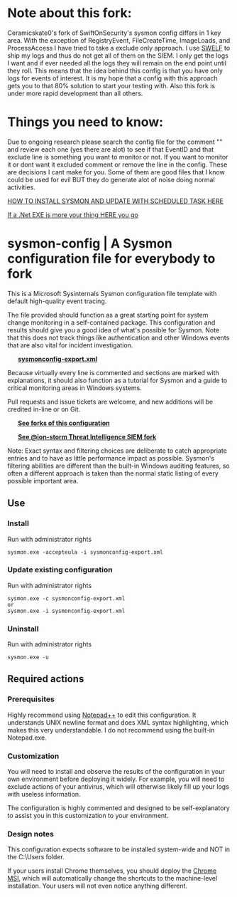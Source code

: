 # Note about this fork:
Ceramicskate0's fork of SwiftOnSecurity's sysmon config differs in 1 key area. With the exception of RegistryEvent, FileCreateTime, ImageLoads, and ProcessAccess I have tried to take a exclude only approach. I use [SWELF](https://github.com/ceramicskate0/SWELF) to ship my logs and thus do not get all of them on the SIEM. I only get the logs I want and if ever needed all the logs they will remain on the end point until they roll. This means that the idea behind this config is that you have only logs for events of interest. It is my hope that a config with this approach gets you to that 80% solution to start your testing with. Also this fork is under more rapid development than all others.

# Things you need to know:
Due to ongoing research please search the config file for the comment "<!-- Could miss things if you leave this uncommented, but it also reduces noise-->" and review each one (yes there are alot) to see if that EventID and that exclude line is something you want to monitor or not. If you want to monitor it or dont want it excluded comment or remove the line in the config. These are decisions I cant make for you. Some of them are good files that I know could be used for evil BUT they do generate alot of noise doing normal activities. 

[HOW TO INSTALL SYSMON AND UPDATE WITH SCHEDULED TASK HERE](https://github.com/ceramicskate0/Scripts/tree/master/WindowsBatch)

[If a .Net EXE is more your thing HERE you go](https://github.com/ceramicskate0/AutoUpdateSysmonEXE)

# sysmon-config | A Sysmon configuration file for everybody to fork #

This is a Microsoft Sysinternals Sysmon configuration file template with default high-quality event tracing.

The file provided should function as a great starting point for system change monitoring in a self-contained package. This configuration and results should give you a good idea of what's possible for Sysmon. Note that this does not track things like authentication and other Windows events that are also vital for incident investigation.

&nbsp;&nbsp;&nbsp;&nbsp;&nbsp;&nbsp;**[sysmonconfig-export.xml](https://github.com/SwiftOnSecurity/sysmon-config/blob/master/sysmonconfig-export.xml)**

Because virtually every line is commented and sections are marked with explanations, it should also function as a tutorial for Sysmon and a guide to critical monitoring areas in Windows systems.

Pull requests and issue tickets are welcome, and new additions will be credited in-line or on Git.

&nbsp;&nbsp;&nbsp;&nbsp;&nbsp;&nbsp;**[See forks of this configuration](https://github.com/SwiftOnSecurity/sysmon-config/network)**

&nbsp;&nbsp;&nbsp;&nbsp;&nbsp;&nbsp;**[See @ion-storm Threat Intelligence SIEM fork](https://github.com/ion-storm/sysmon-config)**

Note: Exact syntax and filtering choices are deliberate to catch appropriate entries and to have as little performance impact as possible. Sysmon's filtering abilities are different than the built-in Windows auditing features, so often a different approach is taken than the normal static listing of every possible important area.

## Use ##
### Install ###
Run with administrator rights
~~~~
sysmon.exe -accepteula -i sysmonconfig-export.xml
~~~~

### Update existing configuration ###
Run with administrator rights
~~~~
sysmon.exe -c sysmonconfig-export.xml
or
sysmon.exe -i sysmonconfig-export.xml
~~~~

### Uninstall ###
Run with administrator rights
~~~~
sysmon.exe -u
~~~~

## Required actions ##

### Prerequisites ###
Highly recommend using [Notepad++](https://notepad-plus-plus.org/) to edit this configuration. It understands UNIX newline format and does XML syntax highlighting, which makes this very understandable. I do not recommend using the built-in Notepad.exe.

### Customization ###
You will need to install and observe the results of the configuration in your own environment before deploying it widely. For example, you will need to exclude actions of your antivirus, which will otherwise likely fill up your logs with useless information.

The configuration is highly commented and designed to be self-explanatory to assist you in this customization to your environment.

### Design notes ###
This configuration expects software to be installed system-wide and NOT in the C:\Users folder. 

If your users install Chrome themselves, you should deploy the [Chrome MSI](https://enterprise.google.com/chrome/chrome-browser/), which will automatically change the shortcuts to the machine-level installation. Your users will not even notice anything different.
